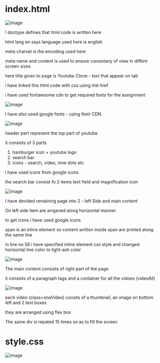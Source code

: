 

# index.html

![image](https://github.com/EaswaranPottiK/YouTubeUI/assets/38095510/c6898318-cb26-407c-a337-32f3f0ba4c53)

! doctype defines that html code is written here

html lang en says language used here is english 

meta charset is the encoding used here

meta name and content is used to ensure consistany of view in diffent screen sizes

here title given to page is Youtube Clone - text that appear on tab

i have linked this html code with css using link href

i have used fontawsome cdn to get required fonts for the assignment 

![image](https://github.com/EaswaranPottiK/YouTubeUI/assets/38095510/63751d2f-6299-4675-9c2e-e37fe0d42753)

I have also used google fonts - using their CDN

![image](https://github.com/EaswaranPottiK/YouTubeUI/assets/38095510/aaacd41b-c03b-4581-9725-6918010ee45a)

header part represent the top part of youtube 

it consists of 3 parts

1) hamburger icon + youtube logo
2) search bar
3) icons - search, video, nine dots etc

i have used icons from google icons 

the search bar consist fo 2 items text field and magnification icon 

![image](https://github.com/EaswaranPottiK/YouTubeUI/assets/38095510/f30acfda-b4b4-41c9-ba6b-f659886c0da3)

I have devided remaining page into 2 - left Side and main content 

On left side item are arrganed along horizontal manner 

to get icons i have used google icons 

span is an inline element so content written inside span are printed along the same line

in line no 58 i have specified inline element css style and changed horizontal line color to light-ash color

![image](https://github.com/EaswaranPottiK/YouTubeUI/assets/38095510/9c52c65f-599b-4c67-80a8-925d9fdb26dd)

The main content consists of right part of the page 

it consists of a paragraph tags and a container for all the vidoes (videoAll)

![image](https://github.com/EaswaranPottiK/YouTubeUI/assets/38095510/38b2f950-a04f-45bb-bb40-9ae6a4c937a0)

each video (class=oneVideo) consits of a thumbnail, an image on bottom left and 2 text boxes 

they are arranged using flex box 

The same div is repated 15 times so as to fill the screen 

# style.css

![image](https://github.com/EaswaranPottiK/YouTubeUI/assets/38095510/b62de396-6b76-4327-a64f-59e0295493bd)





















